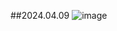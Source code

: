 ##2024.04.09
![image](https://github.com/Kim-Kwan-Ho/EnterTheLegend/assets/70732356/cf8d1946-0c3a-42ad-9492-a59d965a9b74)
